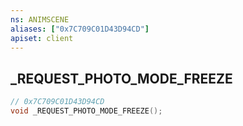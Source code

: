 ```yaml
---
ns: ANIMSCENE
aliases: ["0x7C709C01D43D94CD"]
apiset: client
---
```

## _REQUEST_PHOTO_MODE_FREEZE

```c
// 0x7C709C01D43D94CD
void _REQUEST_PHOTO_MODE_FREEZE();
```





